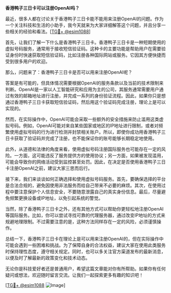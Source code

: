 **香港鸭子三日卡可以注册OpenAI吗？**

最近，很多人都在讨论关于香港鸭子三日卡能不能用来注册OpenAI的问题。作为一个关注科技和生活的小助手，我今天就来为大家详细解答这个问题，并且分享一些相关的经验和看法。[[TG💪+ @esim1088](https://t.me/s/esim1088)]

首先，让我们了解一下什么是香港鸭子三日卡。香港鸭子三日卡是一种短期使用的虚拟号码服务，通常用于接收短信验证码。这种卡的主要功能是帮助用户在需要验证身份时快速获取短信验证码，比如注册各种国际网站或服务。它因其方便快捷而受到很多用户的欢迎。

那么，问题来了：香港鸭子三日卡是否可以用来注册OpenAI呢？

答案是有可能的，但具体情况需要根据OpenAI的服务条款以及当前的技术限制来判断。OpenAI是一家以人工智能研究和应用为主的公司，其服务通常需要用户通过有效的邮箱地址进行注册，并完成一系列的身份验证流程。因此，如果你只是想通过香港鸭子三日卡获取短信验证码，然后用这个验证码完成注册，理论上是可以实现的。

然而，在实际操作中，OpenAI可能会采取一些额外的安全措施来防止滥用这类虚拟号码。例如，OpenAI可能对来自某些国家或地区的IP地址进行限制，或者对频繁使用虚拟号码的行为进行检测并封禁相关账户。所以，即使你成功用香港鸭子三日卡获取了验证码并完成了注册，也不能保证你的账号能够长期稳定地使用。

此外，从道德和法律的角度来看，使用虚拟号码注册国际服务也可能存在一定的风险。一方面，这可能违反了服务提供方的使用协议；另一方面，如果被发现滥用，可能会导致你的网络活动受到监控甚至处罚。因此，在决定是否使用香港鸭子三日卡注册OpenAI之前，建议大家三思而后行。

接下来，我们来谈谈如何正确选择和使用虚拟号码服务。首先，要确保选择的平台是合法合规的，避免因使用非法服务而给自己带来不必要的麻烦。其次，在使用过程中要注意保护个人信息安全，不要随意泄露自己的真实身份信息。最后，尽量避免频繁更换设备或IP地址，以免引起系统的警觉。

当然，除了香港鸭子三日卡之外，还有其他方式可以帮助你更轻松地注册OpenAI等国际服务。比如，你可以尝试寻找可靠的代理服务器，通过改变IP地址的方式来规避地理限制。不过需要注意的是，这种方法同样存在一定的风险，必须谨慎操作。

总结一下，香港鸭子三日卡在理论上是可以用来注册OpenAI的，但在实际操作中可能会遇到一些困难和挑战。为了保障自身的合法权益，建议大家在使用此类服务时保持理性态度，遵守相关规定。同时，也可以多关注官方渠道发布的最新消息，以便及时了解最新的政策变化和技术动态。

无论你是科技爱好者还是普通用户，希望这篇文章能对你有所帮助。如果你有任何疑问或想法，欢迎随时留言交流。让我们一起探索更多有趣的知识吧！

[[TG💪+ @esim1088](https://t.me/s/esim1088) ![Image](https://i.postimg.cc/4NQfJmqS/Snipaste-2025-05-13-00-14-12.png)]
